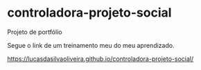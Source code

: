 # controladora-projeto-social
Projeto de portfólio

Segue o link de um treinamento meu do meu aprendizado.

https://lucasdasilvaoliveira.github.io/controladora-projeto-social/
